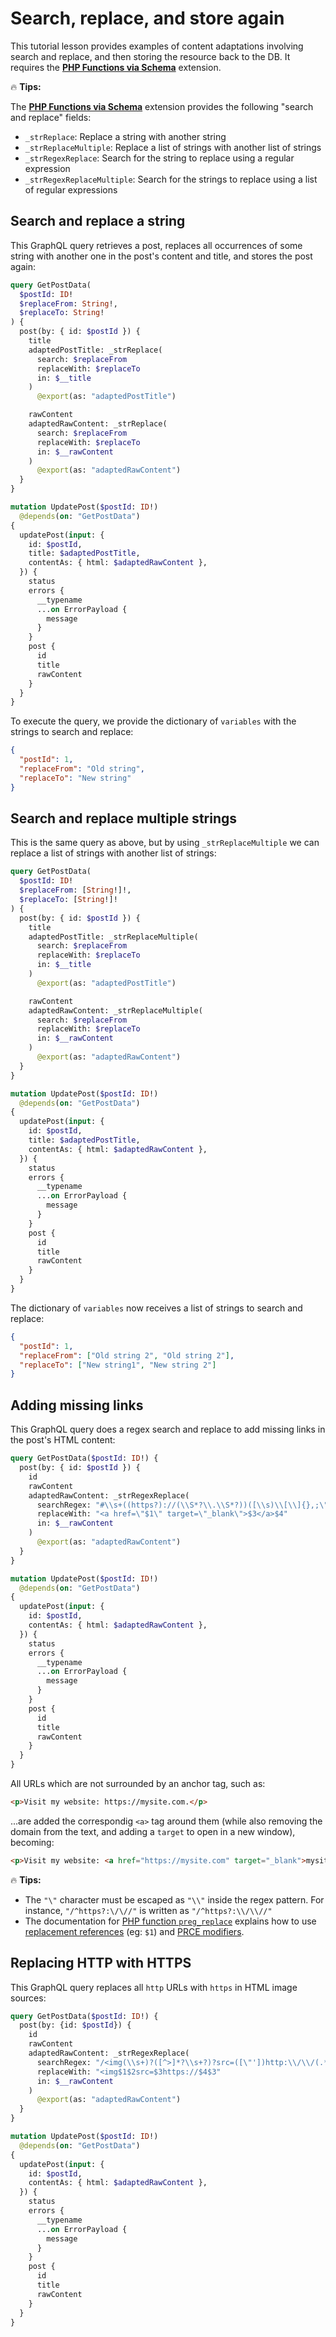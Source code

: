 # Search, replace, and store again

This tutorial lesson provides examples of content adaptations involving search and replace, and then storing the resource back to the DB. It requires the [**PHP Functions via Schema**](https://gatographql.com/extensions/php-functions-via-schema/) extension.

<div class="doc-highlight" markdown=1>

🔥 **Tips:**

The [**PHP Functions via Schema**](https://gatographql.com/extensions/php-functions-via-schema/) extension provides the following "search and replace" fields:

- `_strReplace`: Replace a string with another string
- `_strReplaceMultiple`: Replace a list of strings with another list of strings
- `_strRegexReplace`: Search for the string to replace using a regular expression
- `_strRegexReplaceMultiple`: Search for the strings to replace using a list of regular expressions

</div>

## Search and replace a string

This GraphQL query retrieves a post, replaces all occurrences of some string with another one in the post's content and title, and stores the post again:

```graphql
query GetPostData(
  $postId: ID!
  $replaceFrom: String!,
  $replaceTo: String!
) {
  post(by: { id: $postId }) {
    title
    adaptedPostTitle: _strReplace(
      search: $replaceFrom
      replaceWith: $replaceTo
      in: $__title
    )
      @export(as: "adaptedPostTitle")

    rawContent
    adaptedRawContent: _strReplace(
      search: $replaceFrom
      replaceWith: $replaceTo
      in: $__rawContent
    )
      @export(as: "adaptedRawContent")
  }
}

mutation UpdatePost($postId: ID!)
  @depends(on: "GetPostData")
{
  updatePost(input: {
    id: $postId,
    title: $adaptedPostTitle,
    contentAs: { html: $adaptedRawContent },
  }) {
    status
    errors {
      __typename
      ...on ErrorPayload {
        message
      }
    }
    post {
      id
      title
      rawContent
    }
  }
}
```

To execute the query, we provide the dictionary of `variables` with the strings to search and replace:

```json
{
  "postId": 1,
  "replaceFrom": "Old string",
  "replaceTo": "New string"
}
```

## Search and replace multiple strings

This is the same query as above, but by using `_strReplaceMultiple` we can replace a list of strings with another list of strings:

```graphql
query GetPostData(
  $postId: ID!
  $replaceFrom: [String!]!,
  $replaceTo: [String!]!
) {
  post(by: { id: $postId }) {
    title
    adaptedPostTitle: _strReplaceMultiple(
      search: $replaceFrom
      replaceWith: $replaceTo
      in: $__title
    )
      @export(as: "adaptedPostTitle")

    rawContent
    adaptedRawContent: _strReplaceMultiple(
      search: $replaceFrom
      replaceWith: $replaceTo
      in: $__rawContent
    )
      @export(as: "adaptedRawContent")
  }
}

mutation UpdatePost($postId: ID!)
  @depends(on: "GetPostData")
{
  updatePost(input: {
    id: $postId,
    title: $adaptedPostTitle,
    contentAs: { html: $adaptedRawContent },
  }) {
    status
    errors {
      __typename
      ...on ErrorPayload {
        message
      }
    }
    post {
      id
      title
      rawContent
    }
  }
}
```

The dictionary of `variables` now receives a list of strings to search and replace:

```json
{
  "postId": 1,
  "replaceFrom": ["Old string 2", "Old string 2"],
  "replaceTo": ["New string1", "New string 2"]
}
```

## Adding missing links

This GraphQL query does a regex search and replace to add missing links in the post's HTML content:

```graphql
query GetPostData($postId: ID!) {
  post(by: { id: $postId }) {
    id
    rawContent
    adaptedRawContent: _strRegexReplace(
      searchRegex: "#\\s+((https?)://(\\S*?\\.\\S*?))([\\s)\\[\\]{},;\"\\':<]|\\.\\s|$)#i"
      replaceWith: "<a href=\"$1\" target=\"_blank\">$3</a>$4"
      in: $__rawContent
    )
      @export(as: "adaptedRawContent")
  }
}

mutation UpdatePost($postId: ID!)
  @depends(on: "GetPostData")
{
  updatePost(input: {
    id: $postId,
    contentAs: { html: $adaptedRawContent },
  }) {
    status
    errors {
      __typename
      ...on ErrorPayload {
        message
      }
    }
    post {
      id
      title
      rawContent
    }
  }
}
```

All URLs which are not surrounded by an anchor tag, such as:

```html
<p>Visit my website: https://mysite.com.</p>
```

...are added the correspondig `<a>` tag around them (while also removing the domain from the text, and adding a `target` to open in a new window), becoming:

```html
<p>Visit my website: <a href="https://mysite.com" target="_blank">mysite.com</a>.</p>
```

<div class="doc-highlight" markdown=1>

🔥 **Tips:**

- The `"\"` character must be escaped as `"\\"` inside the regex pattern. For instance, `"/^https?:\/\//"` is written as `"/^https?:\\/\\//"`
- The documentation for [PHP function `preg_replace`](https://www.php.net/manual/en/function.preg-replace.php) explains how to use [replacement references](https://www.php.net/manual/en/function.preg-replace.php#refsect1-function.preg-replace-parameters) (eg: `$1`) and [PRCE modifiers](https://www.php.net/manual/en/reference.pcre.pattern.modifiers.php).

</div>

## Replacing HTTP with HTTPS

This GraphQL query replaces all `http` URLs with `https` in HTML image sources:

```graphql
query GetPostData($postId: ID!) {
  post(by: {id: $postId}) {
    id
    rawContent
    adaptedRawContent: _strRegexReplace(
      searchRegex: "/<img(\\s+)?([^>]*?\\s+?)?src=([\"'])http:\\/\\/(.*?)/"
      replaceWith: "<img$1$2src=$3https://$4$3"
      in: $__rawContent
    )
      @export(as: "adaptedRawContent")
  }
}

mutation UpdatePost($postId: ID!)
  @depends(on: "GetPostData")
{
  updatePost(input: {
    id: $postId,
    contentAs: { html: $adaptedRawContent },
  }) {
    status
    errors {
      __typename
      ...on ErrorPayload {
        message
      }
    }
    post {
      id
      title
      rawContent
    }
  }
}
```
